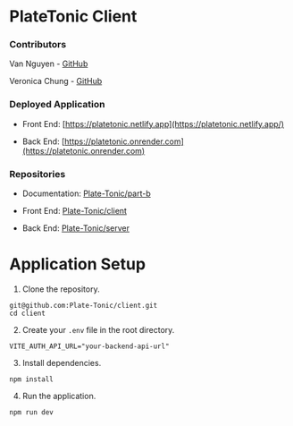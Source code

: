 # PlateTonic Client

### Contributors

Van Nguyen - [GitHub](https://github.com/montsieur)

Veronica Chung - [GitHub](https://github.com/chung-v)

### Deployed Application

- Front End: [https://platetonic.netlify.app](https://platetonic.netlify.app/)

- Back End: [https://platetonic.onrender.com](https://platetonic.onrender.com)

### Repositories

- Documentation: [Plate-Tonic/part-b](https://github.com/Plate-Tonic/platetonic-part-b)

- Front End: [Plate-Tonic/client](https://github.com/Plate-Tonic/client)

- Back End: [Plate-Tonic/server](https://github.com/Plate-Tonic/server)

# Application Setup

1. Clone the repository.

```
git@github.com:Plate-Tonic/client.git
cd client
```

2. Create your `.env` file in the root directory.

```
VITE_AUTH_API_URL="your-backend-api-url"
```

3. Install dependencies.

```
npm install
```

4. Run the application.

```
npm run dev
```
